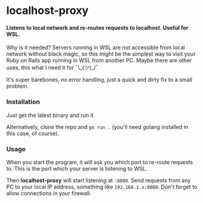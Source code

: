 localhost-proxy
=======================

#### Listens to local network and re-routes requests to localhost. Useful for WSL.

Why is it needed? Servers running in WSL are not accessible from local network without black magic, so this might be the simplest way to visit your Ruby on Rails app running in WSL from another PC. Maybe there are other uses, this what I need it for ¯\\\_(ツ)\_/¯

It's super barebones, no error handling, just a quick and dirty fix to a small problem.

### Installation

Just get the latest binary and run it

Alternatively, clone the repo and `go run .` (you'll need golang installed in this case, of course).

### Usage

When you start the program, it will ask you which port to re-route requests to. This is the port which your server is listening to WSL.

Then **localhost-proxy** will start listening at `:8080`. Send requests from any PC to your local IP address, something like `192.168.1.x:8080`.
Don't forget to allow connections in your firewall.
